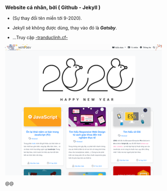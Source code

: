 ### Website cá nhân, bởi ( Github - Jekyll )
* (Sự thay đổi tên miền tới 9-2020).
<!-- * Toàn bộ dữ liệu sẽ được chuyển tới **gitlab** trong thời gian sớm nhất. -->
* Jekyll sẽ không được dùng, thay vào đó là ***Gatsby***.

* ...Truy cập [-tranduclinh.cf-](https://tranduclinh.cf)

![img](/assets/img/locadlhost_4000_.png)

@@